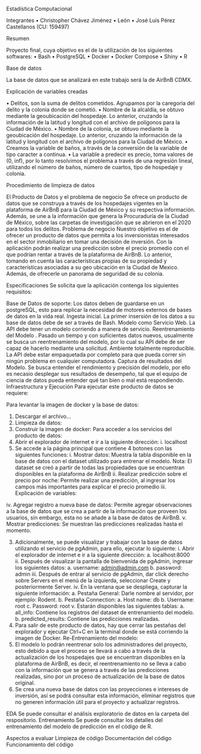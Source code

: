 Estadística Computacional 

Integrantes
•	Christopher Chávez Jiménez
•	León
•	José Luis Pérez Castellanos (CU: 159497)

Resumen

Proyecto final, cuya objetivo es el de la utilización de los siguientes softwares:
•	Bash
•	PostgreSQL
•	Docker
•	Docker Compose
•	Shiny
•	R

Base de datos

La base de datos que se analizará en este trabajo será la de AirBnB CDMX.

Explicación de variables creadas

•	Delitos, son la suma de delitos cometidos. Agrupamos por la caregoría del delito y la colonia donde se cometió.
•	Nombre de la alcaldía, se obtuvo mediante la geoubicación del hospedaje. Lo anterior, cruzando la información de la latitud y longitud con el archivo de polígonos para la Ciudad de México.
•	Nombre de la colonia, se obtuvo mediante la geoubicación del hospedaje. Lo anterior, cruzando la información de la latitud y longitud con el archivo de polígonos para la Ciudad de México.
•	Creamos la variable de baños, a través de la conversión de la variable de tipo caracter a continua.
•	La variable a predecir es precio, toma valores de (0, inf), por lo tanto resolvimos el problema a través de una regresión lineal, utilizando el número de baños, número de cuartos, tipo de hospedaje y colonia.

Procedimiento de limpieza de datos


El Producto de Datos y el problema de negocio
Se ofrece un producto de datos que se construya a través de los hospedajes vigentes en la plataforma de AirBnB para la Ciudad de México y su respectiva información. Además, se une a la información que genera la Procuraduría de la Ciudad de México, sobre las carpetas de investigación que se abrieron en el 2020 para todos los delitos.
Problema de negocio 
Nuestro objetivo es el de ofrecer un producto de datos que permita a los inversionistas interesados en el sector inmobiliario en tomar una decisión de inversión. Con la aplicación podrán realizar una predicción sobre el precio promedio con el que podrían rentar a través de la plataforma de AirBnB. Lo anterior, tomando en cuenta las características propias de su propiedad y características asociadas a su geo ubicación en la Ciudad de Mexico. Además, de ofrecerle un panorama de seguridad de su colonia.

Especificaciones 
Se solicita que la aplicación contenga los siguientes requisitos:

Base de Datos de soporte: Los datos deben de guardarse en un postgreSQL, esto para replicar la necesidad de motores externos de bases de datos en la vida real.
Ingesta inicial. La primer insersión de los datos a su base de datos debe de ser a través de Bash.
Modelo como Servicio Web. La API debe tener un modelo corriendo a manera de servicio.
Reentrenamiento del Modelo . Pasado un tiempo y con suficientes datos nuevos, usualmente se busca un reentrenamiento del modelo, por lo cual su API debe de ser capaz de hacerlo mediante una solicitud.
Ambiente totalmente reproducible. La API debe estar empaquetada por completo para que pueda correr sin ningún problema en cualquier computadora.
Captura de resultados del Modelo. Se busca entender el rendimiento y precisión del modelo, por ello es necasio desplegar sus resultados de desempeño, tal que el equipo de ciencia de datos pueda entender qué tan bien o mal está respondiendo.
Infraestructura y Ejecución
Para ejecutar este producto de datos se requiere:

Para levantar la imagen de docker y la base de datos:
1.	Descargar el archivo…
2.	Limpieza de datos:
3.	Construir la imagen de docker:
Para acceder a los servicios del producto de datos:
1.	Abrir el explorador de internet e ir a la siguiente dirección:
i.	localhost
2.	Se accede a la página principal que contiene 4 botones con las siguientes funciones:
i.	Mostrar datos: Muestra la tabla disponible en la base de datos con el dataset utilizado para entrenar el modelo. Nota: El dataset se creó a partir de todas las propiedades que se encuentran disponibles en la plataforma de AirBnB
ii.	Realizar predicción sobre el precio por noche: Permite realizar una predicción, al ingresar los campos más importantes para explicar el precio promedio
iii.	Explicación de variables:

iv.	Agregar registro a nueva base de datos: Permite agregar observaciones a la base de datos que se crea a partir de la información que proveen los usuarios, sin embargo, esta no se añade a la base de datos de AirBnB.
v.	Mostrar predicciones: Se muestran las predicciones realizadas hasta el momento.






3.	Adicionalmente, se puede visualizar y trabajar con la base de datos utilizando el servicio de pgAdmin, para ello, ejecutar lo siguiente:
i.	Abrir el explorador de internet e ir a la siguiente dirección:
a.	localhost:8000
ii.	Después de visualizar la pantalla de bienvenida de pgAdmin, ingresar los siguientes datos:
a.	username: admin@admin.com
b.	password: admin
iii.	Después de entrar al servicio de pgAdmin, dar click derecho sobre Servers en el menú de la izquierda, seleccionar Create y posteriormente Server.
iv.	En la ventana que se despliega, capturar la siguiente información:
a.	Pestaña General: Darle nombre al servidor, por ejemplo: Rodent.
b.	Pestaña Connection:
a.	Host name: db
b.	Username: root
c.	Password: root
v.	Estarán disponibles las siguientes tablas:
a.	all_info: Contiene los registros del dataset de entrenamiento del modelo.
b.	predicted_results: Contiene las predicciones realizadas.
4.	Para salir de este producto de datos, hay que cerrar las pestañas del explorador y ejecutar Ctrl+C en la terminal donde se está corriendo la imagen de Docker.
Re-Entrenamiento del modelo:
1.	El modelo lo podrán reentrenar solo los administradores del proyecto, esto debido a que el proceso se llevará a cabo a través de la actualización de los hospedajes que se encuentran disponibles en la plataforma de AirBnB, es decir, el reentrenamiento no se lleva a cabo con la información que se genera  a través de las predicciones realizadas, sino por un proceso de actualización de la base de datos original.
2.	Se crea una nueva base de datos con las proyecciones e intereses de inversión, así se podrá consultar esta información, eliminar registros que no generen información útil para el proyecto y actualizar registros.


EDA
Se puede consultar el análisis exploratorio de datos en la carpeta del respositorio.
Entrenamiento
Se puede consultar los detalles del entrenamiento del modelo de predicción en el código de R.

Aspectos a evaluar
Limpieza de código
Documentación del código
Funcionamiento del código

